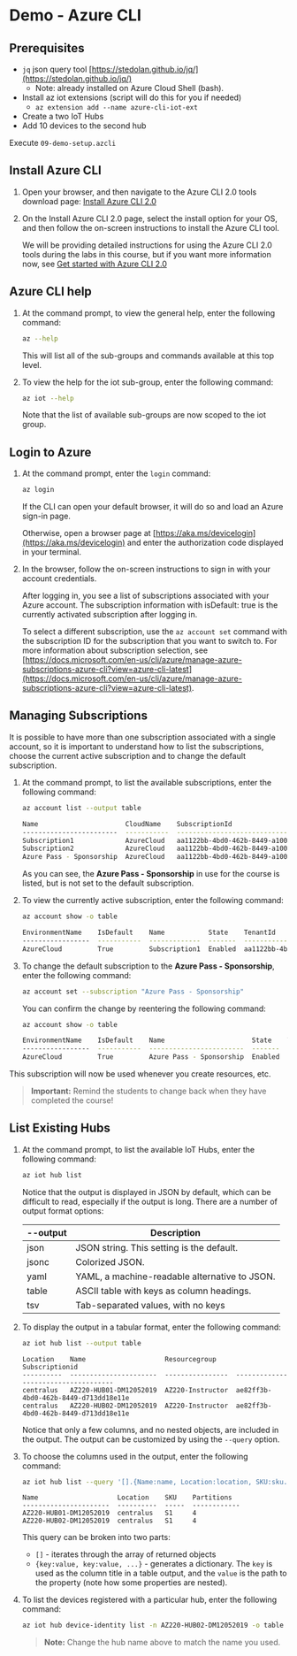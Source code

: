 # Demo - Azure CLI

## Prerequisites

* `jq` json query tool [https://stedolan.github.io/jq/](https://stedolan.github.io/jq/)
  * Note: already installed on Azure Cloud Shell (bash).
* Install az iot extensions (script will do this for you if needed)
  * `az extension add --name azure-cli-iot-ext`
* Create a two IoT Hubs
* Add 10 devices to the second hub

Execute `09-demo-setup.azcli`

## Install Azure CLI

1. Open your browser, and then navigate to the Azure CLI 2.0 tools download page: [Install Azure CLI 2.0](https://docs.microsoft.com/en-us/cli/azure/install-azure-cli?view=azure-cli-latest "Azure CLI 2.0 Install")

1. On the Install Azure CLI 2.0 page, select the install option for your OS, and then follow the on-screen instructions to install the Azure CLI tool.

    We will be providing detailed instructions for using the Azure CLI 2.0 tools during the labs in this course, but if you want more information now, see [Get started with Azure CLI 2.0](https://docs.microsoft.com/en-us/cli/azure/get-started-with-azure-cli?view=azure-cli-latest)

## Azure CLI help

1. At the command prompt, to view the general help, enter the following command:

    ```bash
    az --help
    ```

    This will list all of the sub-groups and commands available at this top level.

1. To view the help for the iot sub-group, enter the following command:

    ```bash
    az iot --help
    ```

    Note that the list of available sub-groups are now scoped to the iot group.

## Login to Azure

1. At the command prompt, enter the `login` command:

    ``` bash
    az login
    ```

    If the CLI can open your default browser, it will do so and load an Azure sign-in page.

    Otherwise, open a browser page at [https://aka.ms/devicelogin](https://aka.ms/devicelogin) and enter the authorization code displayed in your terminal.

2. In the browser, follow the on-screen instructions to sign in with your account credentials.

    After logging in, you see a list of subscriptions associated with your Azure account. The subscription information with isDefault: true is the currently activated subscription after logging in. 

    To select a different subscription, use the `az account set` command with the subscription ID for the subscription that you want to switch to. For more information about subscription selection, see [https://docs.microsoft.com/en-us/cli/azure/manage-azure-subscriptions-azure-cli?view=azure-cli-latest](https://docs.microsoft.com/en-us/cli/azure/manage-azure-subscriptions-azure-cli?view=azure-cli-latest).

## Managing Subscriptions

It is possible to have more than one subscription associated with a single account, so it is important to understand how to list the subscriptions, choose the current active subscription and to change the default subscription.

1. At the command prompt, to list the available subscriptions, enter the following command:

    ```bash
    az account list --output table

    Name                      CloudName    SubscriptionId                        State    IsDefault
    ------------------------  -----------  ------------------------------------  -------  -----------
    Subscription1             AzureCloud   aa1122bb-4bd0-462b-8449-a1002aa2233a  Enabled  True
    Subscription2             AzureCloud   aa1122bb-4bd0-462b-8449-a1002aa2233b  Enabled  False
    Azure Pass - Sponsorship  AzureCloud   aa1122bb-4bd0-462b-8449-a1002aa2233c  Enabled  False
    ```

    As you can see, the **Azure Pass - Sponsorship** in use for the course is listed, but is not set to the default subscription.

1. To view the currently active subscription, enter the following command:

    ```bash
    az account show -o table

    EnvironmentName    IsDefault    Name           State    TenantId
    -----------------  -----------  -------------  -------  ------------------------------------
    AzureCloud         True         Subscription1  Enabled  aa1122bb-4bd0-462b-8449-a1002aa2233a
    ```

1. To change the default subscription to the **Azure Pass - Sponsorship**, enter the following command:

    ```bash
    az account set --subscription "Azure Pass - Sponsorship"
    ```

    You can confirm the change by reentering the following command:

    ```bash
    az account show -o table

    EnvironmentName    IsDefault    Name                      State    TenantId
    -----------------  -----------  ------------------------  -------  ------------------------------------
    AzureCloud         True         Azure Pass - Sponsorship  Enabled  aa1122bb-4bd0-462b-8449-a1002aa2233c
    ```

This subscription will now be used whenever you create resources, etc.

>**Important:** Remind the students to change back when they have completed the course!

## List Existing Hubs

1. At the command prompt, to list the available IoT Hubs, enter the following command:

    ``` bash
    az iot hub list
    ```

    Notice that the output is displayed in JSON by default, which can be difficult to read, especially if the output is long. There are a number of output format options:

    |--output|Description|
    |-------|------------|
    |json|JSON string. This setting is the default.|
    |jsonc|Colorized JSON.|
    |yaml|YAML, a machine-readable alternative to JSON.|
    |table|ASCII table with keys as column headings.|
    |tsv|Tab-separated values, with no keys|

1. To display the output in a tabular format, enter the following command: 

    ```bash
    az iot hub list --output table
    ```

    ```text
    Location    Name                    Resourcegroup     Subscriptionid
    ----------  ----------------------  ----------------  ------------------------------------
    centralus   AZ220-HUB01-DM12052019  AZ220-Instructor  ae82ff3b-4bd0-462b-8449-d713dd18e11e
    centralus   AZ220-HUB02-DM12052019  AZ220-Instructor  ae82ff3b-4bd0-462b-8449-d713dd18e11e
    ```

    Notice that only a few columns, and no nested objects, are included in the output. The output can be customized by using the `--query` option.

1. To choose the columns used in the output, enter the following command:

    ```bash
    az iot hub list --query '[].{Name:name, Location:location, SKU:sku.name, Partitions:properties.eventHubEndpoints.events.partitionCount}' --output table
    ```

    ```text
    Name                    Location    SKU    Partitions
    ----------------------  ----------  -----  ------------
    AZ220-HUB01-DM12052019  centralus   S1     4
    AZ220-HUB02-DM12052019  centralus   S1     4
    ```

    This query can be broken into two parts:

    * `[]` - iterates through the array of returned objects
    * `{key:value, key:value, ...}` - generates a dictionary. The `key` is used as the column title in a table output, and the `value` is the path to the property (note how some properties are nested).

1. To list the devices registered with a particular hub, enter the following command:

    ```bash
    az iot hub device-identity list -n AZ220-HUB02-DM12052019 -o table
    ```

    >**Note:** Change the hub name above to match the name you used.